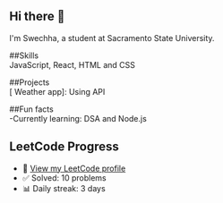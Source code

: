 ## Hi there 👋

I'm Swechha, a student at Sacramento State University. 

##Skills <br>
JavaScript, React, HTML and CSS



##Projects <br>
[ Weather app]: Using API 

##Fun facts <br>
-Currently learning: DSA and Node.js  

##  LeetCode Progress <br>

- 🔗 [View my LeetCode profile](https://leetcode.com/untilthere/) <br>
- ✅ Solved: 10 problems <br>
- 📊 Daily streak: 3 days <br>





